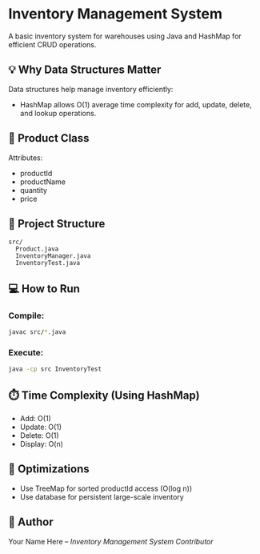 
# Inventory Management System

A basic inventory system for warehouses using Java and HashMap for efficient CRUD operations.

## 💡 Why Data Structures Matter

Data structures help manage inventory efficiently:
- HashMap allows O(1) average time complexity for add, update, delete, and lookup operations.

## 🧱 Product Class
Attributes:
- productId
- productName
- quantity
- price

## 📂 Project Structure
```
src/
  Product.java
  InventoryManager.java
  InventoryTest.java
```

## 💻 How to Run

### Compile:
```bash
javac src/*.java
```

### Execute:
```bash
java -cp src InventoryTest
```

## ⏱️ Time Complexity (Using HashMap)
- Add: O(1)
- Update: O(1)
- Delete: O(1)
- Display: O(n)

## 🔧 Optimizations
- Use TreeMap for sorted productId access (O(log n))
- Use database for persistent large-scale inventory

## 🙌 Author

Your Name Here – *Inventory Management System Contributor*
